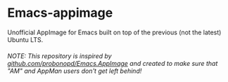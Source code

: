 # Emacs-appimage
Unofficial AppImage for Emacs built on top of the previous (not the latest) Ubuntu LTS.

###### NOTE: *This repository is inspired by [github.com/probonopd/Emacs.AppImage](https://github.com/probonopd/Emacs.AppImage) and created to make sure that "AM" and AppMan users don't get left behind!*
